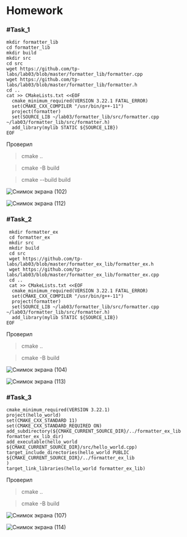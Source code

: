 # Homework
### #Task_1
```
mkdir formatter_lib
cd formatter_lib
mkdir build
mkdir src
cd src
wget https://github.com/tp-labs/lab03/blob/master/formatter_lib/formatter.cpp
wget https://github.com/tp-labs/lab03/blob/master/formatter_lib/formatter.h
cd ..
cat >> CMakeLists.txt <<EOF
  cmake_minimum_required(VERSION 3.22.1 FATAL_ERROR)
  set(CMAKE_CXX_COMPILER "/usr/bin/g++-11") 
  project(formatter) 
  set(SOURCE_LIB ~/lab03/formatter_lib/src/formatter.cpp ~/lab03/formatter_lib/src/formatter.h)
  add_library(mylib STATIC ${SOURCE_LIB})
EOF
```
Проверил

> cmake ..

> cmake -B build

> cmake --build build

![Снимок экрана (102)](https://user-images.githubusercontent.com/55855887/223981018-99369929-381f-46cf-8716-71eda6dd0426.png)

![Снимок экрана (112)](https://user-images.githubusercontent.com/55855887/224029341-6ab49816-789b-44e5-a365-c26ddd29ff0e.png)

### #Task_2
```
 mkdir formatter_ex
 cd formatter_ex
 mkdir src
 mkdir build
 cd src
 wget https://github.com/tp-labs/lab03/blob/master/formatter_ex_lib/formatter_ex.h
 wget https://github.com/tp-labs/lab03/blob/master/formatter_ex_lib/formatter_ex.cpp
 cd ..
 cat >> CMakeLists.txt <<EOF
  cmake_minimum_required(VERSION 3.22.1 FATAL_ERROR)
  set(CMAKE_CXX_COMPILER "/usr/bin/g++-11") 
  project(formatter) 
  set(SOURCE_LIB ~/lab03/formatter_lib/src/formatter.cpp ~/lab03/formatter_lib/src/formatter.h)
  add_library(mylib STATIC ${SOURCE_LIB})
EOF
```
Проверил

> cmake ..

> cmake -B build

![Снимок экрана (104)](https://user-images.githubusercontent.com/55855887/223984002-f97e7ec3-3586-47e2-ba47-7c5c830f56ff.png)

![Снимок экрана (113)](https://user-images.githubusercontent.com/55855887/224029488-604c2ff7-65ba-426c-9f8a-bb9a1ed1540d.png)

### #Task_3
```
cmake_minimum_required(VERSION 3.22.1)
project(hello_world)
set(CMAKE_CXX_STANDARD 11)
set(CMAKE_CXX_STANDARD_REQUIRED ON)
add_subdirectory(${CMAKE_CURRENT_SOURCE_DIR}/../formatter_ex_lib formatter_ex_lib_dir)
add_executable(hello_world ${CMAKE_CURRENT_SOURCE_DIR}/src/hello_world.cpp)
target_include_directories(hello_world PUBLIC
${CMAKE_CURRENT_SOURCE_DIR}/../formatter_ex_lib
)
target_link_libraries(hello_world formatter_ex_lib)
```
Проверил

> cmake ..

> cmake -B build

![Снимок экрана (107)](https://user-images.githubusercontent.com/55855887/224024880-4dcf34c2-b3fc-4111-a4a1-8c09da0cab5d.png)

![Снимок экрана (114)](https://user-images.githubusercontent.com/55855887/224029598-65794bfc-6ad9-4bc4-86f7-3f2aec890810.png)

